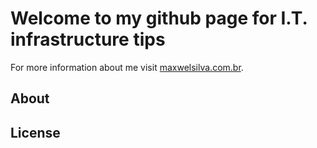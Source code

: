 # Welcome to my github page for I.T. infrastructure tips

For more information about me visit [maxwelsilva.com.br](https://www.maxwelsilva.com.br).

## About


## License

